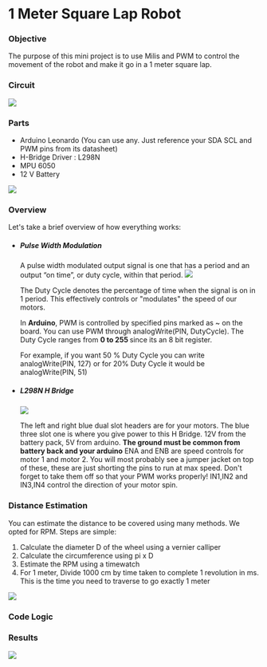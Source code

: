 # 1 Meter Square Lap Robot

### Objective
The purpose of this mini project is to use Milis and PWM to control the movement of the robot and make it go in a 1 meter square lap.
### Circuit
![](img/circuit.png)
### Parts
- Arduino Leonardo (You can use any. Just reference your SDA SCL and PWM pins from its datasheet)
- H-Bridge Driver : L298N
- MPU 6050
- 12 V Battery 

![](img/robot_build.jpg)


### Overview
Let's take a brief overview of how everything works:
- ##### Pulse Width Modulation
    A pulse width modulated output signal is one that has a period and an output “on time”, or duty cycle, within that period.
    ![](img/pwm.png)

    The Duty Cycle denotes the percentage of time when the signal is on in 1 period. This effectively controls or "modulates" the speed of our motors.

    In <b>Arduino</b>, PWM is controlled by specified pins marked as ~ on the board. You can use PWM through analogWrite(PIN, DutyCycle). The Duty Cycle ranges from <b>0 to 255 </b> since its an 8 bit register.

    For example, if you want 50 % Duty Cycle you can write analogWrite(PIN, 127) or for 20% Duty Cycle it would be analogWrite(PIN, 51)



- ##### L298N H Bridge

    ![](img/L298N.png)

    The left and right blue dual slot headers are for your motors.
    The blue three slot one is where you give power to this H Bridge. 12V from the battery pack, 5V from arduino.
    <b>The ground must be common from battery back and your arduino</b>
    ENA and ENB are speed controls for motor 1 and motor 2. 
    You will most probably see a jumper jacket on top of these, these are just shorting the pins to run at max speed. Don't forget to take them off so that your PWM works properly!
    IN1,IN2 and IN3,IN4 control the direction of your motor spin.


### Distance Estimation
You can estimate the distance to be covered using many methods. We opted for RPM.
Steps are simple:
1) Calculate the diameter D of the wheel using a vernier calliper
2) Calculate the circumference using pi x D
3) Estimate the RPM using a timewatch
4) For 1 meter, Divide 1000 cm by time taken to complete 1 revolution in ms. This is the time you need to traverse to go exactly 1 meter

![](img/robot_build_2.jpg)

### Code Logic

### Results
![](img/results.gif)

